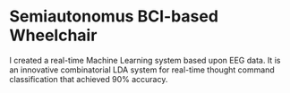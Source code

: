 # Semiautonomus BCI-based Wheelchair
I created a real-time Machine Learning system based upon EEG data. 
It is an innovative combinatorial LDA system for real-time thought command classification that achieved 90% accuracy.
